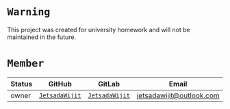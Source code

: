 # `Warning`

This project was created for university homework and will not be maintained in the future.

# `Member`

|Status|GitHub|GitLab|Email|
|-|-|-|-|
|owner|[`JetsadaWijit`](https://github.com/JetsadaWijit)|[`JetsadaWijit`](https://gitlab.com/JetsadaWijit)|jetsadawijit@outlook.com|